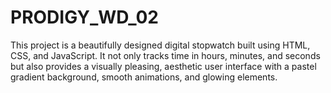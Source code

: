 # PRODIGY_WD_02
This project is a beautifully designed digital stopwatch built using HTML, CSS, and JavaScript. It not only tracks time in hours, minutes, and seconds but also provides a visually pleasing, aesthetic user interface with a pastel gradient background, smooth animations, and glowing elements.
